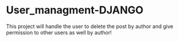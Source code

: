 # User_managment-DJANGO
This project will handle the user to delete the post by author and give permission to other users as well by author!

